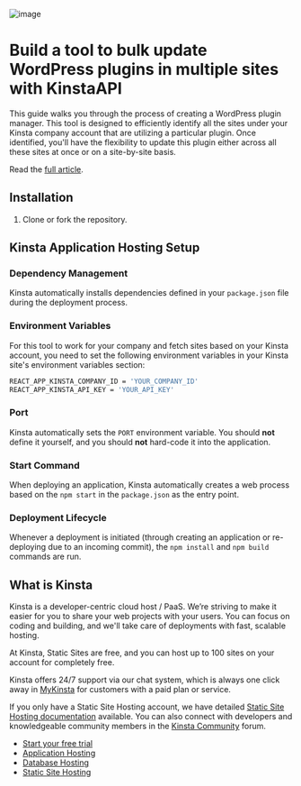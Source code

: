 ![image](https://github.com/olawanlejoel/Kinsta-Plugin-Manager/assets/57611810/d8a51308-103f-44b7-9e0b-f9df00c98061)

# Build a tool to bulk update WordPress plugins in multiple sites with KinstaAPI

This guide walks you through the process of creating a WordPress plugin manager. This tool is designed to efficiently identify all the sites under your Kinsta company account that are utilizing a particular plugin. Once identified, you'll have the flexibility to update this plugin either across all these sites at once or on a site-by-site basis.

Read the [full article](https://kinsta.com/blog/bulk-update-plugins-wordpress/).

## Installation
1. Clone or fork the repository.

## Kinsta Application Hosting Setup
### Dependency Management

Kinsta automatically installs dependencies defined in your `package.json` file during the deployment process.

### Environment Variables
For this tool to work for your company and fetch sites based on your Kinsta account, you need to set the following environment variables in your Kinsta site's environment variables section:

```bash
REACT_APP_KINSTA_COMPANY_ID = 'YOUR_COMPANY_ID'
REACT_APP_KINSTA_API_KEY = 'YOUR_API_KEY'
```

### Port

Kinsta automatically sets the `PORT` environment variable. You should **not** define it yourself, and you should **not** hard-code it into the application.

### Start Command

When deploying an application, Kinsta automatically creates a web process based on the `npm start` in the `package.json` as the entry point.

### Deployment Lifecycle

Whenever a deployment is initiated (through creating an application or re-deploying due to an incoming commit), the `npm install` and `npm build` commands are run.

## What is Kinsta
Kinsta is a developer-centric cloud host / PaaS. We’re striving to make it easier for you to share your web projects with your users. You can focus on coding and building, and we'll take care of deployments with fast, scalable hosting. 

At Kinsta, Static Sites are free, and you can host up to 100 sites on your account for completely free.

Kinsta offers 24/7 support via our chat system, which is always one click away in [MyKinsta](https://my.kinsta.com/) for customers with a paid plan or service.

If you only have a Static Site Hosting account, we have detailed [Static Site Hosting documentation](https://kinsta.com/docs/static-site-hosting/) available. You can also connect with developers and knowledgeable community members in the [Kinsta Community](https://community.kinsta.com/c/static-sites/22) forum.

- [Start your free trial](https://kinsta.com/signup/?product_type=app-db)
- [Application Hosting](https://kinsta.com/application-hosting)
- [Database Hosting](https://kinsta.com/database-hosting)
- [Static Site Hosting](https://kinsta.com/static-site-hosting)
